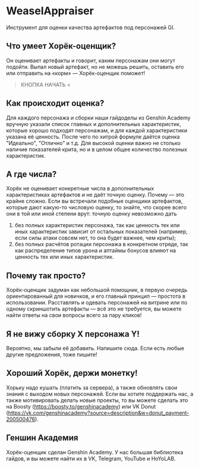 # WeaselAppraiser
Инструмент для оценки качества артефактов под персонажей GI.

## Что умеет Хорёк-оценщик?
Он оценивает артефакты и говорит, каким персонажам они могут подойти. Выпал новый артефакт, но не можешь решить, оставить его или отправить на «корм» — Хорёк-оценщик поможет!

> КНОПКА НАЧАТЬ <

## Как происходит оценка?
Для каждого персонажа и сборки наши гайдоделы из Genshin Academy вручную указали список главных и дополнительных характеристик, которые хорошо подходят персонажам, и для каждой характеристики указана её ценность. После чего по хитрой формуле даётся оценка "Идеально", "Отлично" и т.д. Для высокой оценки важно не столько наличие показателей крита, но и в целом общее количество полезных характеристик.

## А где числа?
Хорёк не оценивает конкретные числа в дополнительных характеристиках артефактов и не даёт точную оценку. Почему — это крайне сложно. Если вы встречали подобные оценщики артефактов, которые дают какую-то числовую оценку, то знайте, что скорее всего они в той или иной степени врут: точную оценку невозможно дать
1) без полных характеристик персонажа, так как ценность тех или иных характеристик зависит от остальных показателей (например, если силы атаки совсем нет, то она будет важнее, чем криты);
2) без полных расчётов ротации персонажа в конкретном отряде, так как распределение типов урона и аптаймы бонусов влияют на ценность тех или иных характеристик.

## Почему так просто?
Хорёк-оценщик задуман как небольшой помощник, в первую очередь ориентированный для новичков, и его главный принцип — простота в использовании. Расставлять и одевать персонажей на витрине или по одному скриншотить артефакты — всё это не требуется, вы можете найти ответы на свои вопросы всего за пару кликов!

## Я не вижу сборку X персонажа Y!
Вероятно, мы забыли её добавить. Напишите сюда. Если есть любые другие предложения, тоже пишите!

## Хороший Хорёк, держи монетку!
Хорьку надо кушать (платить за сервера), а также обновлять свои знания с выходом новых персонажей. Если вы хотите поддержать нас, а также мотивировать делать новые проекты, то вы можете сделать это на Boosty (https://boosty.to/genshinacademy) или VK Donut (https://vk.com/genshinacademy?source=description&w=donut_payment-200500476).

## Геншин Академия
Хорёк-оценщик сделан Genshin Academy. У нас большая библиотека гайдов, и вы можете найти их в VK, Telegram, YouTube и HoYoLAB.
